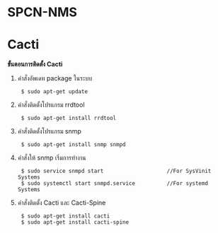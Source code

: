 # SPCN-NMS
# Cacti
**ขั้นตอนการติดตั้ง Cacti**
1. คำสั่งอัพเดท package ในระบบ

        $ sudo apt-get update
        
2. คำสั่งติดตั้งโปรแกรม rrdtool

        $ sudo apt-get install rrdtool
        
3. คำสั่งติดตั้งโปรแกรม snmp 
  
        $ sudo apt-get install snmp snmpd
        
4. คำสั่งให้ snmp เริ่มการทำงาน 
  
        $ sudo service snmpd start                    //For SysVinit Systems
        $ sudo systemctl start snmpd.service          //For systemd Systems
        
5. คำสั่งติดตั้ง Cacti และ Cacti-Spine

        $ sudo apt-get install cacti
        $ sudo apt-get install cacti-spine
